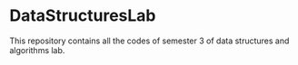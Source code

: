 # DataStructuresLab
This repository contains all the codes of semester 3 of data structures and algorithms lab.
